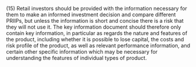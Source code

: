 (15) Retail investors should be provided with the information necessary for them to make an informed investment decision and compare different PRIIPs, but unless the information is short and concise there is a risk that they will not use it. The key information document should therefore only contain key information, in particular as regards the nature and features of the product, including whether it is possible to lose capital, the costs and risk profile of the product, as well as relevant performance information, and certain other specific information which may be necessary for understanding the features of individual types of product.